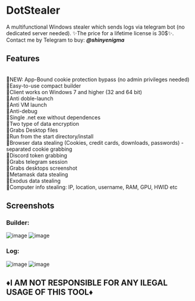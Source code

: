 # DotStealer
A multifunctional Windows stealer which sends logs via telegram bot (no dedicated server needed). ✨The price for a lifetime license is 30$✨. Contact me by Telegram to buy: **<em>@shinyenigma</em>**
## Features 
<br>🔹NEW: App-Bound cookie protection bypass (no admin privileges needed)
<br>🔸Easy-to-use compact builder
<br>🔸Client works on Windows 7 and higher (32 and 64 bit)
<br>🔸Anti doble-launch
<br>🔸Anti VM launch
<br>🔸Anti-debug
<br>🔸Single .net exe without dependences
<br>🔸Two type of data encryption
<br>🔸Grabs Desktop files
<br>🔸Run from the start directory/install
<br>🔸Browser data stealing (Cookies, credit cards, downloads, passwords) - separated cookie grabbing
<br>🔸Discord token grabbing
<br>🔸Grabs telegram session
<br>🔸Grabs desktops screenshot
<br>🔸Metamask data stealing 
<br>🔸Exodus data stealing
<br>🔸Computer info stealing: IP, location, username, RAM, GPU, HWID etc
## Screenshots
### Builder:
![image](https://github.com/user-attachments/assets/ff78fbfb-5621-4a30-add4-3152ccb156e6)
![image](https://github.com/user-attachments/assets/cbebe6c0-23f9-4aaf-ae56-427dd273a1e2)

### Log:
![image](https://github.com/user-attachments/assets/dc6c28b2-feeb-49f1-a644-178f90094d73)
![image](https://github.com/user-attachments/assets/6530719f-f64b-42f4-a484-8577b0eed717)


## ♦️I AM NOT RESPONSIBLE FOR ANY ILEGAL USAGE OF THIS TOOL♦️
